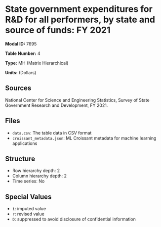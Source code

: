 # State government expenditures for R&D for all performers, by state and source of funds: FY 2021

**Modal ID:** 7695

**Table Number:** 4

**Type:** MH (Matrix Hierarchical)

**Units:** (Dollars)

## Sources

National Center for Science and Engineering Statistics, Survey of State Government Research and Development, FY 2021.

## Files

- `data.csv`: The table data in CSV format
- `croissant_metadata.json`: ML Croissant metadata for machine learning applications

## Structure

- Row hierarchy depth: 2
- Column hierarchy depth: 2
- Time series: No

## Special Values

- `i`: imputed value
- `r`: revised value
- `D`: suppressed to avoid disclosure of confidential information
